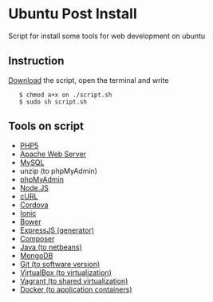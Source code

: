 # Ubuntu Post Install


Script for install some tools for web development on ubuntu

## Instruction

[Download](https://github.com/IgorDePaula/UbuntuPostInstall/releases) the script, open the terminal and write
```
   $ chmod a+x on ./script.sh 
   $ sudo sh script.sh
```


## Tools on script


-  [PHP5](http://www.php.net/)
-  [Apache Web Server](http://httpd.apache.org/)
-  [MySQL](https://www.mysql.com/)
-  unzip (to phpMyAdmin)
-  [phpMyAdmin](http://phpmyadmin.net)
-  [Node.JS](http://www.nodejs.org)
-  [cURL](http://curl.haxx.se/)
-  [Cordova](http://cordova.apache.org)
-  [Ionic](http://www.ionicframework.com)
-  [Bower](http://www.bower.io/)
-  [ExpressJS (generator)](http://expressjs.com/starter/generator.html)
-  [Composer](https://www.getcomposer.org/)
-  [Java (to netbeans)](www.java.com)
-  [MongoDB](http://www.mongodb.org)
-  [Git (to software version)](http://www.git-scm.com)
-  [VirtualBox (to virtualization)](https://www.virtualbox.org/)
-  [Vagrant (to shared virtualization)](https://www.vagrantup.com/)
-  [Docker (to application containers)](https://www.docker.com/)